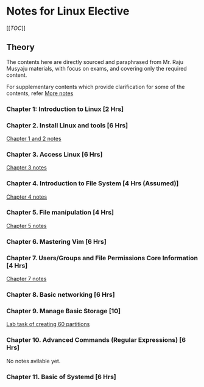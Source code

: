 # Notes for Linux Elective

[[_TOC_]]

## Theory

The contents here are directly sourced and paraphrased from Mr. Raju Musyaju materials, with focus on exams, and covering only the required content.

For supplementary contents which provide clarification for some of the contents, refer [More notes](More-Notes.md)

### Chapter 1: Introduction to Linux [2 Hrs]
### Chapter 2. Install Linux and tools [6 Hrs]

[Chapter 1 and 2 notes](./Notes/Chapter-1-2.md)

### Chapter 3. Access Linux [6 Hrs]
        
[Chapter 3 notes](./Notes/Chapter-3.md)

### Chapter 4. Introduction to File System [4 Hrs (Assumed)]

[Chapter 4 notes](./Notes/Chapter-4.md)


### Chapter 5. File manipulation [4 Hrs]

[Chapter 5 notes](./Notes/Chapter-5.md)

### Chapter 6. Mastering Vim [6 Hrs]

### Chapter 7. Users/Groups and File Permissions Core Information [4 Hrs]
[Chapter 7 notes](./Notes/Chapter-7.md)

### Chapter 8. Basic networking [6 Hrs]

### Chapter 9. Manage Basic Storage [10]
[Lab task of creating 60 partitions](./Labs/Labs/lab4/create_60_partitions.sh)

### Chapter 10. Advanced Commands (Regular Expressions) [6 Hrs]

No notes avilable yet.

### Chapter 11. Basic of Systemd [6 Hrs]
